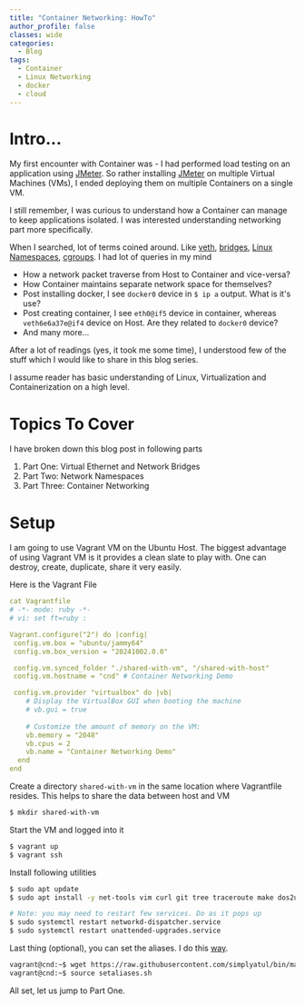 ```yaml
---
title: "Container Networking: HowTo"
author_profile: false
classes: wide
categories:
  - Blog
tags:
  - Container
  - Linux Networking
  - docker
  - cloud
---
```


# Intro...
My first encounter with Container was - I had performed load testing on an 
application using [JMeter][1]. So rather installing [JMeter][1] on multiple 
Virtual Machines (VMs), I ended deploying them on multiple Containers on a single VM.

I still remember, I was curious to understand how a Container can 
manage to keep applications isolated. I was interested understanding 
networking part more specifically.

When I searched, lot of terms coined around. Like [veth](https://man7.org/linux/man-pages/man4/veth.4.html), [bridges](https://en.wikipedia.org/wiki/Network_bridge), 
[Linux Namespaces](https://en.wikipedia.org/wiki/Linux_namespaces), [cgroups](https://en.wikipedia.org/wiki/Cgroups). I had lot of queries in my mind


- How a network packet traverse from Host to Container and vice-versa?
- How Container maintains separate network space for themselves?
- Post installing docker, I see ```docker0``` device in ```$ ip a``` output. What is it's use?
- Post creating container, I see ```eth0@if5``` device in container, whereas ```veth6e6a37e@if4``` device on Host. Are they related to ```docker0``` device?
- And many more...

After a lot of readings (yes, it took me some time), I understood few of 
the stuff which I would like to share in this blog series.

I assume reader has basic understanding of Linux, Virtualization and 
Containerization on a high level.

# Topics To Cover

I have broken down this blog post in following parts

1. Part One: Virtual Ethernet and Network Bridges
2. Part Two: Network Namespaces
3. Part Three: Container Networking

# Setup

I am going to use Vagrant VM on the Ubuntu Host. The biggest advantage of using 
Vagrant VM is it provides a clean slate to play with. One can destroy, 
create, duplicate, share it very easily.

Here is the Vagrant File

```yaml
cat Vagrantfile 
# -*- mode: ruby -*-
# vi: set ft=ruby :

Vagrant.configure("2") do |config|
 config.vm.box = "ubuntu/jammy64"
 config.vm.box_version = "20241002.0.0"

 config.vm.synced_folder "./shared-with-vm", "/shared-with-host"
 config.vm.hostname = "cnd" # Container Networking Demo

 config.vm.provider "virtualbox" do |vb|
    # Display the VirtualBox GUI when booting the machine
    # vb.gui = true
 
    # Customize the amount of memory on the VM:
    vb.memory = "2048"
    vb.cpus = 2
    vb.name = "Container Networking Demo"
  end
end
```

Create a directory ```shared-with-vm``` in the same location where 
Vagrantfile resides. This helps to share the data between host and VM

```bash
$ mkdir shared-with-vm
```

Start the VM and logged into it
```bash
$ vagrant up
$ vagrant ssh
```

Install following utilities

```bash
$ sudo apt update
$ sudo apt install -y net-tools vim curl git tree traceroute make dos2unix bind9-dnsutils tshark ethtool python3 python3-pip python3-scapy iputils-ping iproute2

# Note: you may need to restart few services. Do as it pops up
$ sudo systemctl restart networkd-dispatcher.service
$ sudo systemctl restart unattended-upgrades.service
```

Last thing (optional), you can set the aliases. I do this [way](https://hackernoon.com/bash-aliases-take-them-with-you).

```bash
vagrant@cnd:~$ wget https://raw.githubusercontent.com/simplyatul/bin/master/setaliases.sh
vagrant@cnd:~$ source setaliases.sh 
```

All set, let us jump to Part One.

[1]: https://jmeter.apache.org/